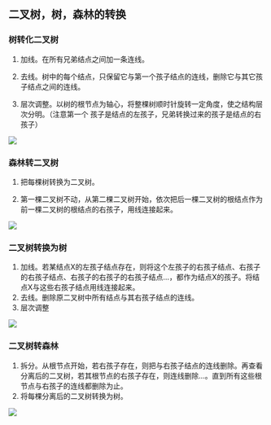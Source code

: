 ## 二叉树，树，森林的转换

### 树转化二叉树

1. 加线。在所有兄弟结点之间加一条连线。

2. 去线。树中的每个结点，只保留它与第一个孩子结点的连线，删除它与其它孩子结点之间的连线。

3. 层次调整。以树的根节点为轴心，将整棵树顺时针旋转一定角度，使之结构层次分明。（注意第一个	孩子是结点的左孩子，兄弟转换过来的孩子是结点的右孩子）

![](https://i.imgur.com/HD1yWEq.jpg)

###  森林转二叉树

1. 把每棵树转换为二叉树。

2. 第一棵二叉树不动，从第二棵二叉树开始，依次把后一棵二叉树的根结点作为前一棵二叉树的根结点的右孩子，用线连接起来。


![](https://i.imgur.com/Qku4aK8.jpg)


### 二叉树转换为树

1. 加线。若某结点X的左孩子结点存在，则将这个左孩子的右孩子结点、右孩子的右孩子结点、右孩子的右孩子的右孩子结点…，都作为结点X的孩子。将结点X与这些右孩子结点用线连接起来。
2. 去线。删除原二叉树中所有结点与其右孩子结点的连线。
3. 层次调整

![](https://i.imgur.com/3QjMuyd.jpg)

### 二叉树转森林
1. 拆分。从根节点开始，若右孩子存在，则把与右孩子结点的连线删除。再查看分离后的二叉树，若其根节点的右孩子存在，则连线删除…。直到所有这些根节点与右孩子的连线都删除为止。
2. 将每棵分离后的二叉树转换为树。

![](https://i.imgur.com/cOJLdOd.jpg)
